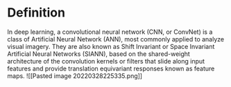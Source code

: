 # Definition
In deep learning, a convolutional neural network (CNN, or ConvNet) is a class of Artificial Neural Network (ANN), most commonly applied to analyze visual imagery. They are also known as Shift Invariant or Space Invariant Artificial Neural Networks (SIANN), based on the shared-weight architecture of the convolution kernels or filters that slide along input features and provide translation equivariant responses known as feature maps.
![[Pasted image 20220328225335.png]]